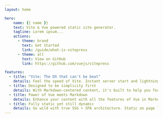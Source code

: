 ```yaml
---
layout: home

hero:
    name: {{ name }}
    text: Vite & Vue powered static site generator.
    tagline: Lorem ipsum...
    actions:
      - theme: brand
        text: Get Started
        link: /guide/what-is-vitepress
      - theme: alt
        text: View on GitHub
        link: https://github.com/vuejs/vitepress

features:
  - title: "Vite: The DX that can't be beat"
    details: Feel the speed of Vite. Instant server start and lightning fast HMR that stays fast regardless of the app size.
  - title: Designed to be simplicity first
    details: With Markdown-centered content, it's built to help you focus on writing and deployed with minimum configuration.
  - title: Power of Vue meets Markdown
    details: Enhance your content with all the features of Vue in Markdown, while being able to customize your site with Vue.
  - title: Fully static yet still dynamic
    details: Go wild with true SSG + SPA architecture. Static on page load, but engage users with 100% interactivity from there.
---
```

